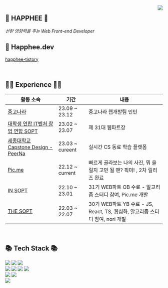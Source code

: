 
<img align="right" src="https://github-readme-stats-sigma-five.vercel.app/api?username=Happhee&show_icons=true&theme=dracula"/>

## 💛 HAPPHEE 💛
 *선한 영향력을 주는 Web Front-end Developer*

## 💬 Happhee.dev
[happhee-tistory](https://happhee-dev.tistory.com) 

 <br>

 ## 👩‍💻 Experience 👩‍💻

|활동 소속 |기간|내용|
|---|---|---|
|<a href="https://web.joongna.com)">중고나라</a>|23.09 ~ 23.12 | 중고나라 웹개발팀 인턴  |
|<a href="http://sopt.org/wp/">대학생 연합 IT벤처 창업 연합 SOPT</a>|23.02 ~ 23.07 | 제 31대 웹파트장  |
|<a href="https://peerna.kr/">세종대학교 Capstone Design - PeerNa </a>|23.03 ~ cureent | 실시간 CS 동료 학습 플랫폼  |
|<a href="https://with-picme.com/">Pic.me</a>|22.12 ~ current |  빠르게 골라보는 나의 사진, 뭐 올릴지 고민 될 땐? 픽미! , 2차 릴리즈 완료 |
|<a href="http://sopt.org/wp/">IN SOPT</a>|22.10 ~ 23.01| 31기 WEB파트 OB 수료 - 알고리즘 스터디 참여, Pic.me 개발 |
|<a href="http://sopt.org/wp/">THE SOPT</a>|22.03 ~ 22.07| 30기 WEB파트 YB 수료 - JS, React, TS, 웹심화, 알고리즘 스터디 참여, nori 개발 |

<br>

 ## 📚 Tech Stack 📚
<img src="https://img.shields.io/badge/React-61DAFB?style=flat-square&logo=React&logoColor=white"/></a>
<img src="https://img.shields.io/badge/TypeScript-3776AB?style=flat-square&logo=Typescript&logoColor=white"/></a>
  <img src="https://img.shields.io/badge/Recoil-3578e5?style=flat-square&logo=React&logoColor=white"/>
<br>
<img src="https://img.shields.io/badge/JavaScript-f7df1e?style=flat-square&logo=javascript&logoColor=white"/></a>
<img src="https://img.shields.io/badge/HTML5-e34f26?style=flat-square&logo=html5&logoColor=white"/></a>
<img src="https://img.shields.io/badge/CSS3-1572B6?style=flat-square&logo=css3&logoColor=white"/></a>
 <img src="https://img.shields.io/badge/styled/component-e084c6?style=flat-square&logo=styled-components&logoColor=white"/>
<br>
<img src="https://img.shields.io/badge/Git-F05032?style=flat-square&logo=Git&logoColor=white"/></a>
<img src="https://img.shields.io/badge/Node.js-339933?style=flat-square&logo=Node.js&logoColor=white"/></a>
<br> 
<img src="https://img.shields.io/badge/Notion-black?style=flat-square&logo=Notion&logoColor=white"></a>
